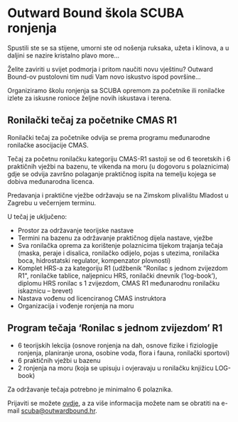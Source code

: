 # Outward Bound škola SCUBA ronjenja

Spustili ste se sa stijene, umorni ste od nošenja ruksaka, užeta i klinova, a u daljini se nazire kristalno plavo more…

Želite zaviriti u svijet podmorja i pritom naučiti novu vještinu? Outward Bound-ov pustolovni tim nudi Vam novo iskustvo ispod površine…

Organiziramo školu ronjenja sa SCUBA opremom za početnike ili ronilačke izlete za iskusne ronioce željne novih iskustava i terena.

## Ronilački tečaj za početnike CMAS R1

Ronilački tečaj za početnike odvija se prema programu međunarodne ronilačke asocijacije CMAS.

Tečaj za početnu ronilačku kategoriju CMAS-R1 sastoji se od 6 teoretskih i 6 praktičnih vježbi na bazenu, te vikenda na moru (u dogovoru s polaznicima) gdje se odvija završno polaganje praktičnog ispita na temelju kojega se dobiva međunarodna licenca.

Predavanja i praktične vježbe održavaju se na Zimskom plivalištu Mladost u Zagrebu u večernjem terminu.

U tečaj je uključeno:

-	Prostor za održavanje teorijske nastave
-	Termini na bazenu za održavanje praktičnog dijela nastave, vježbe
-	Sva ronilačka oprema za korištenje polaznicima tijekom trajanja tečaja (maska, peraje i disalica, ronilačko odijelo, pojas s utezima, ronilačka boca, hidrostatski regulator, kompenzator plovnosti)
-	Komplet HRS-a za kategoriju R1 (udžbenik "Ronilac s jednom zvijezdom R1", ronilačke tablice, naljepnicu HRS, ronilački dnevnik (’log-book’), diplomu HRS ronilac s 1 zvijezdom, CMAS R1 međunarodnu ronilačku iskaznicu – brevet)
-	Nastava vođenu od licenciranog CMAS instruktora
-	Organizacija i vođenje ronjenja na moru

## Program tečaja ‘Ronilac s jednom zvijezdom’ R1

-	6 teorijskih lekcija (osnove ronjenja na dah, osnove fizike i fiziologije ronjenja, planiranje urona, osobine voda, flora i fauna, ronilački sportovi)
-	6 praktičnih vježbi u bazenu
-	2 ronjenja na moru (koja se upisuju i ovjeravaju u ronilačku knjižicu LOG-book)

Za održavanje tečaja potrebno je minimalno 6 polaznika.

Prijaviti se možete [ovdje](/applications/new), a za više informacija možete nam se obratiti na e-mail <scuba@outwardbound.hr>.
